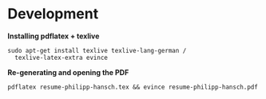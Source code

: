 # Development

**Installing pdflatex + texlive**

    sudo apt-get install texlive texlive-lang-german /
      texlive-latex-extra evince

**Re-generating and opening the PDF**

    pdflatex resume-philipp-hansch.tex && evince resume-philipp-hansch.pdf
